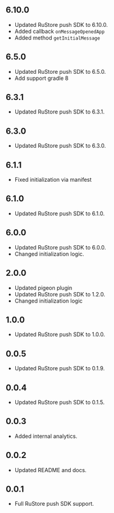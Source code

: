 ## 6.10.0
* Updated RuStore push SDK to 6.10.0.
* Added callback `onMessageOpenedApp`
* Added method `getInitialMessage`

## 6.5.0
* Updated RuStore push SDK to 6.5.0.
* Add support gradle 8

## 6.3.1
* Updated RuStore push SDK to 6.3.1.

## 6.3.0
* Updated RuStore push SDK to 6.3.0.

## 6.1.1

* Fixed initialization via manifest

## 6.1.0

* Updated RuStore push SDK to 6.1.0.

## 6.0.0

* Updated RuStore push SDK to 6.0.0.
* Changed initialization logic.

## 2.0.0

* Updated pigeon plugin
* Updated RuStore push SDK to 1.2.0.
* Changed initialization logic

## 1.0.0

* Updated RuStore push SDK to 1.0.0.

## 0.0.5

* Updated RuStore push SDK to 0.1.9.

## 0.0.4

* Updated RuStore push SDK to 0.1.5.

## 0.0.3

* Added internal analytics.

## 0.0.2

* Updated README and docs.

## 0.0.1

* Full RuStore push SDK support.
